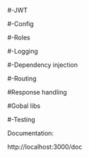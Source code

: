 #-JWT

#-Config

#-Roles

#-Logging

#-Dependency injection

#-Routing

#Response handling

#Gobal libs

#-Testing

Documentation:

http://localhost:3000/doc